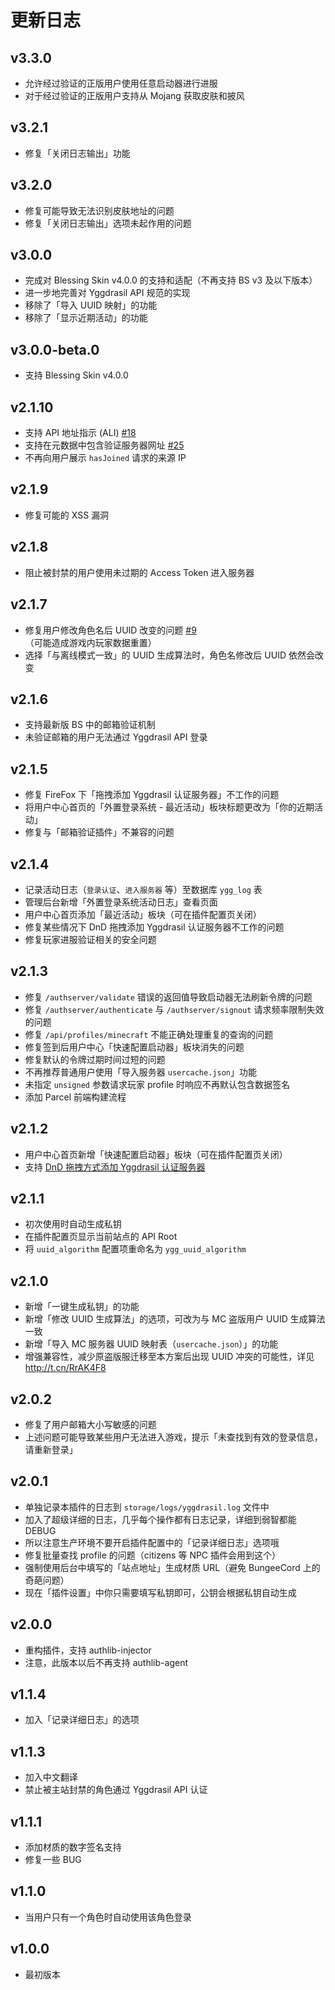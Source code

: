 # 更新日志

## v3.3.0

- 允许经过验证的正版用户使用任意启动器进行进服
- 对于经过验证的正版用户支持从 Mojang 获取皮肤和披风

## v3.2.1

- 修复「关闭日志输出」功能

## v3.2.0

- 修复可能导致无法识别皮肤地址的问题
- 修复「关闭日志输出」选项未起作用的问题

## v3.0.0

- 完成对 Blessing Skin v4.0.0 的支持和适配（不再支持 BS v3 及以下版本）
- 进一步地完善对 Yggdrasil API 规范的实现
- 移除了「导入 UUID 映射」的功能
- 移除了「显示近期活动」的功能

## v3.0.0-beta.0
- 支持 Blessing Skin v4.0.0

## v2.1.10
- 支持 API 地址指示 (ALI) [#18](https://github.com/yushijinhun/authlib-injector/issues/18)
- 支持在元数据中包含验证服务器网址 [#25](https://github.com/yushijinhun/authlib-injector/issues/25)
- 不再向用户展示 `hasJoined` 请求的来源 IP

## v2.1.9
- 修复可能的 XSS 漏洞

## v2.1.8
- 阻止被封禁的用户使用未过期的 Access Token 进入服务器

## v2.1.7
- 修复用户修改角色名后 UUID 改变的问题 [#9](https://github.com/bs-community/blessing-skin-plugins/issues/9)（可能造成游戏内玩家数据重置）
- 选择「与离线模式一致」的 UUID 生成算法时，角色名修改后 UUID 依然会改变

## v2.1.6
- 支持最新版 BS 中的邮箱验证机制
- 未验证邮箱的用户无法通过 Yggdrasil API 登录

## v2.1.5
- 修复 FireFox 下「拖拽添加 Yggdrasil 认证服务器」不工作的问题
- 将用户中心首页的「外置登录系统 - 最近活动」板块标题更改为「你的近期活动」
- 修复与「邮箱验证插件」不兼容的问题

## v2.1.4
- 记录活动日志（`登录认证`、`进入服务器` 等）至数据库 `ygg_log` 表
- 管理后台新增「外置登录系统活动日志」查看页面
- 用户中心首页添加「最近活动」板块（可在插件配置页关闭）
- 修复某些情况下 DnD 拖拽添加 Yggdrasil 认证服务器不工作的问题
- 修复玩家进服验证相关的安全问题

## v2.1.3
- 修复 `/authserver/validate` 错误的返回值导致启动器无法刷新令牌的问题
- 修复 `/authserver/authenticate` 与 `/authserver/signout` 请求频率限制失效的问题
- 修复 `/api/profiles/minecraft` 不能正确处理重复的查询的问题
- 修复签到后用户中心「快速配置启动器」板块消失的问题
- 修复默认的令牌过期时间过短的问题
- 不再推荐普通用户使用「导入服务器 `usercache.json`」功能
- 未指定 `unsigned` 参数请求玩家 profile 时响应不再默认包含数据签名
- 添加 Parcel 前端构建流程

## v2.1.2
- 用户中心首页新增「快速配置启动器」板块（可在插件配置页关闭）
- 支持 [DnD 拖拽方式添加 Yggdrasil 认证服务器](http://t.cn/RdKTDAz)

## v2.1.1
- 初次使用时自动生成私钥
- 在插件配置页显示当前站点的 API Root
- 将 `uuid_algorithm` 配置项重命名为 `ygg_uuid_algorithm`

## v2.1.0
- 新增「一键生成私钥」的功能
- 新增「修改 UUID 生成算法」的选项，可改为与 MC 盗版用户 UUID 生成算法一致
- 新增「导入 MC 服务器 UUID 映射表（`usercache.json`）」的功能
- 增强兼容性，减少原盗版服迁移至本方案后出现 UUID 冲突的可能性，详见 http://t.cn/RrAK4F8

## v2.0.2
- 修复了用户邮箱大小写敏感的问题
- 上述问题可能导致某些用户无法进入游戏，提示「未查找到有效的登录信息，请重新登录」

## v2.0.1
- 单独记录本插件的日志到 `storage/logs/yggdrasil.log` 文件中
- 加入了超级详细的日志，几乎每个操作都有日志记录，详细到弱智都能 DEBUG
- 所以注意生产环境不要开启插件配置中的「记录详细日志」选项哦
- 修复批量查找 profile 的问题（citizens 等 NPC 插件会用到这个）
- 强制使用后台中填写的「站点地址」生成材质 URL（避免 BungeeCord 上的奇葩问题）
- 现在「插件设置」中你只需要填写私钥即可，公钥会根据私钥自动生成

## v2.0.0
- 重构插件，支持 authlib-injector
- 注意，此版本以后不再支持 authlib-agent

## v1.1.4
- 加入「记录详细日志」的选项

## v1.1.3
- 加入中文翻译
- 禁止被主站封禁的角色通过 Yggdrasil API 认证

## v1.1.1
- 添加材质的数字签名支持
- 修复一些 BUG

## v1.1.0
- 当用户只有一个角色时自动使用该角色登录

## v1.0.0
- 最初版本
